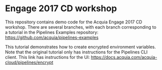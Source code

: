 # Engage 2017 CD workshop

This repository contains demo code for the Acquia Engage 2017 CD workshop. There are several branches, with each branch corresponding to a tutorial in the Pipelines Examples repository: https://github.com/acquia/pipelines-examples

This tutorial demonstrates how to create encrypted environment variables. Note that the original tutorial only has instructions for the Pipelines CLI client. This link has instructions for the UI: https://docs.acquia.com/acquia-cloud/pipelines/encrypt
